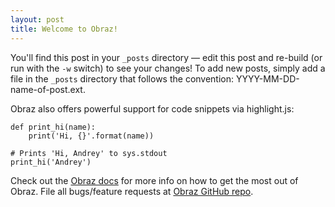 ```yaml
---
layout: post
title: Welcome to Obraz!
---
```


You'll find this post in your `_posts` directory — edit this post and re-build
(or run with the `-w` switch) to see your changes! To add new posts, simply add
a file in the `_posts` directory that follows the convention:
YYYY-MM-DD-name-of-post.ext.

Obraz also offers powerful support for code snippets via highlight.js:

    def print_hi(name):
        print('Hi, {}'.format(name))

    # Prints 'Hi, Andrey' to sys.stdout
    print_hi('Andrey')

Check out the [Obraz docs][1] for more info on how to get the most out of
Obraz. File all bugs/feature requests at [Obraz GitHub repo][2].

[1]: http://obraz.pirx.ru/
[2]: https://github.com/vlasovskikh/obraz
